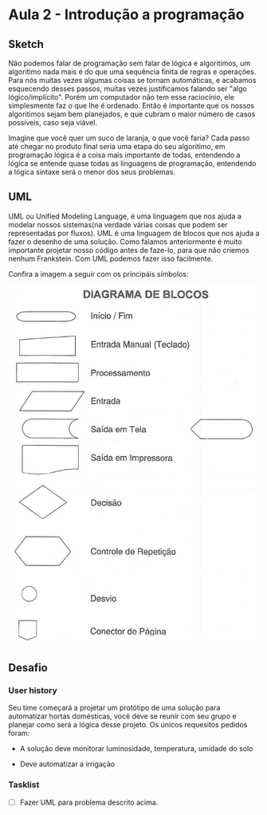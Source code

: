 # Aula 2 - Introdução a programação

## Sketch

Não podemos falar de programação sem falar de lógica e algoritimos, um algoritimo nada mais é do que uma sequência finita de regras e operações. Para nós muitas vezes algumas coisas se tornam automáticas, e acabamos esquecendo desses passos, muitas vezes justificamos falando ser "algo lógico/implícito". Porém um computador não tem esse raciocínio, ele simplesmente faz o que lhe é ordenado. Então é importante que os nossos algoritimos sejam bem planejados, e que cubram o maior número de casos possíveis, caso seja viável.

Imagine que você quer um suco de laranja, o que você faria? Cada passo até chegar no produto final seria uma etapa do seu algoritimo, em programação lógica é a coisa mais importante de todas, entendendo a lógica se entende quase todas as linguagens de programação, entendendo a lógica sintaxe será o menor dos seus problemas.

## UML

UML ou Unified Modeling Language, é uma linguagem que nos ajuda a modelar nossos sistemas(na verdade várias coisas que podem ser representadas por fluxos). UML é uma linguagem de blocos que nos ajuda a fazer o desenho de uma solução.
Como falamos anteriormente é muito importante projetar nosso código antes de faze-lo, para que não criemos nenhum Frankstein. Com UML podemos fazer isso facilmente.

Confira a imagem a seguir com os principáis símbolos:

![diagrama](../../img/1sem/02/diagrama_blocos.png)


## Desafio

### User history

Seu time começará a projetar um protótipo de uma solução para automatizar hortas domésticas, você deve se reunír com seu grupo e planejar como será a lógica desse projeto. Os únicos requesitos pedidos foram:

* A solução deve monitorar luminosidade, temperatura, umidade do solo

* Deve automatizar a irrigação


### Tasklist

* [ ] Fazer UML para problema descrito acima.

